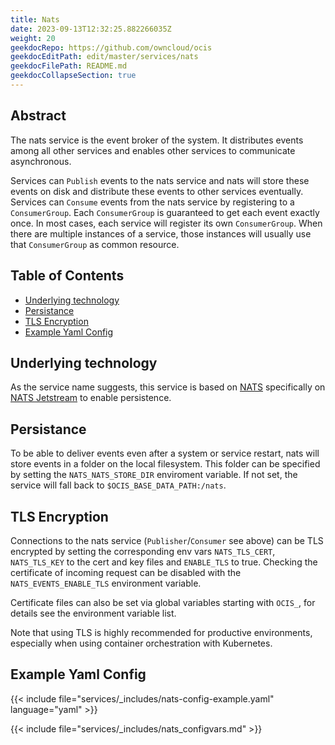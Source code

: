 ```yaml
---
title: Nats
date: 2023-09-13T12:32:25.882266035Z
weight: 20
geekdocRepo: https://github.com/owncloud/ocis
geekdocEditPath: edit/master/services/nats
geekdocFilePath: README.md
geekdocCollapseSection: true
---
```


<!-- Do not edit this file, it is autogenerated. Edit the service README.md instead -->

## Abstract


The nats service is the event broker of the system. It distributes events among all other services and enables other services to communicate asynchronous.

Services can `Publish` events to the nats service and nats will store these events on disk and distribute these events to other services eventually. Services can `Consume` events from the nats service by registering to a `ConsumerGroup`. Each `ConsumerGroup` is guaranteed to get each event exactly once. In most cases, each service will register its own `ConsumerGroup`. When there are multiple instances of a service, those instances will usually use that `ConsumerGroup` as common resource.


## Table of Contents

* [Underlying technology](#underlying-technology)
* [Persistance](#persistance)
* [TLS Encryption](#tls-encryption)
* [Example Yaml Config](#example-yaml-config)

## Underlying technology

As the service name suggests, this service is based on [NATS](https://nats.io/) specifically on [NATS Jetstream](https://docs.nats.io/nats-concepts/jetstream) to enable persistence.

## Persistance

To be able to deliver events even after a system or service restart, nats will store events in a folder on the local filesystem. This folder can be specified by setting the `NATS_NATS_STORE_DIR` enviroment variable. If not set, the service will fall back to `$OCIS_BASE_DATA_PATH:/nats`.

## TLS Encryption

Connections to the nats service (`Publisher`/`Consumer` see above) can be TLS encrypted by setting the corresponding env vars `NATS_TLS_CERT`, `NATS_TLS_KEY` to the cert and key files and `ENABLE_TLS` to true. Checking the certificate of incoming request can be disabled with the `NATS_EVENTS_ENABLE_TLS` environment variable.

Certificate files can also be set via global variables starting with `OCIS_`, for details see the environment variable list.

Note that using TLS is highly recommended for productive environments, especially when using container orchestration with Kubernetes.
## Example Yaml Config
{{< include file="services/_includes/nats-config-example.yaml"  language="yaml" >}}

{{< include file="services/_includes/nats_configvars.md" >}}

